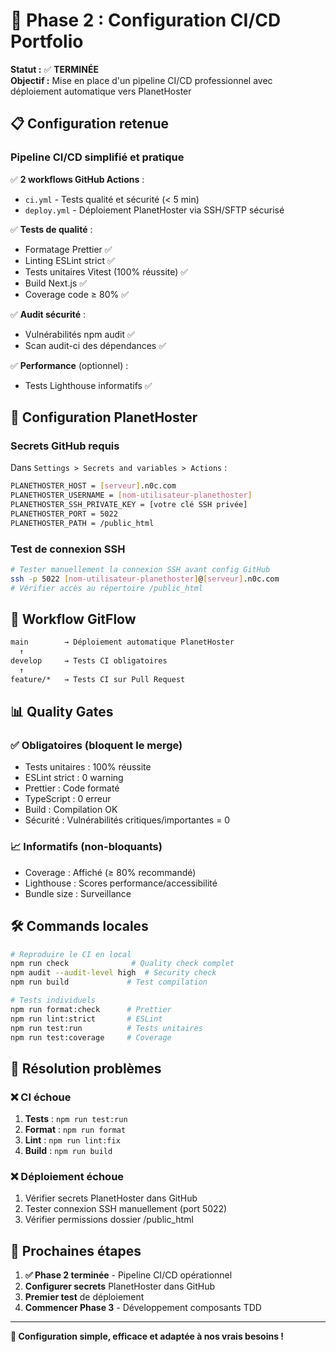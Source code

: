 # 🚀 Phase 2 : Configuration CI/CD Portfolio

**Statut :** ✅ **TERMINÉE**  
**Objectif :** Mise en place d'un pipeline CI/CD professionnel avec déploiement automatique vers PlanetHoster

## 📋 Configuration retenue

### Pipeline CI/CD simplifié et pratique

✅ **2 workflows GitHub Actions** :

- `ci.yml` - Tests qualité et sécurité (< 5 min)
- `deploy.yml` - Déploiement PlanetHoster via SSH/SFTP sécurisé

✅ **Tests de qualité** :

- Formatage Prettier ✅
- Linting ESLint strict ✅
- Tests unitaires Vitest (100% réussite) ✅
- Build Next.js ✅
- Coverage code ≥ 80% ✅

✅ **Audit sécurité** :

- Vulnérabilités npm audit ✅
- Scan audit-ci des dépendances ✅

✅ **Performance** (optionnel) :

- Tests Lighthouse informatifs ✅

## 🔑 Configuration PlanetHoster

### Secrets GitHub requis

Dans `Settings > Secrets and variables > Actions` :

```bash
PLANETHOSTER_HOST = [serveur].n0c.com
PLANETHOSTER_USERNAME = [nom-utilisateur-planethoster]
PLANETHOSTER_SSH_PRIVATE_KEY = [votre clé SSH privée]
PLANETHOSTER_PORT = 5022
PLANETHOSTER_PATH = /public_html
```

### Test de connexion SSH

```bash
# Tester manuellement la connexion SSH avant config GitHub
ssh -p 5022 [nom-utilisateur-planethoster]@[serveur].n0c.com
# Vérifier accès au répertoire /public_html
```

## 🔄 Workflow GitFlow

```bash
main        → Déploiement automatique PlanetHoster
  ↑
develop     → Tests CI obligatoires
  ↑
feature/*   → Tests CI sur Pull Request
```

## 📊 Quality Gates

### ✅ Obligatoires (bloquent le merge)

- Tests unitaires : 100% réussite
- ESLint strict : 0 warning
- Prettier : Code formaté
- TypeScript : 0 erreur
- Build : Compilation OK
- Sécurité : Vulnérabilités critiques/importantes = 0

### 📈 Informatifs (non-bloquants)

- Coverage : Affiché (≥ 80% recommandé)
- Lighthouse : Scores performance/accessibilité
- Bundle size : Surveillance

## 🛠️ Commands locales

```bash
# Reproduire le CI en local
npm run check              # Quality check complet
npm audit --audit-level high  # Security check
npm run build             # Test compilation

# Tests individuels
npm run format:check      # Prettier
npm run lint:strict       # ESLint
npm run test:run          # Tests unitaires
npm run test:coverage     # Coverage
```

## 🚨 Résolution problèmes

### ❌ CI échoue

1. **Tests** : `npm run test:run`
2. **Format** : `npm run format`
3. **Lint** : `npm run lint:fix`
4. **Build** : `npm run build`

### ❌ Déploiement échoue

1. Vérifier secrets PlanetHoster dans GitHub
2. Tester connexion SSH manuellement (port 5022)
3. Vérifier permissions dossier /public_html

## 🎯 Prochaines étapes

1. **✅ Phase 2 terminée** - Pipeline CI/CD opérationnel
2. **Configurer secrets** PlanetHoster dans GitHub
3. **Premier test** de déploiement
4. **Commencer Phase 3** - Développement composants TDD

---

**🚀 Configuration simple, efficace et adaptée à nos vrais besoins !**
